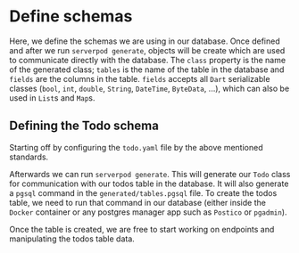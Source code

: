 # Define schemas

Here, we define the schemas we are using in our database. Once defined and after we run `serverpod generate`,
objects will be create which are used to communicate directly with the database.
The `class` property is the name of the generated class; `tables` is the name of the table in the database and `fields` are the columns in the table.
`fields` accepts all `Dart` serializable classes (`bool`, `int`, `double`, `String`, `DateTime`, `ByteData`, ...), which can also be used in `List`s and `Map`s.

## Defining the Todo schema

Starting off by configuring the `todo.yaml` file by the above mentioned standards.

Afterwards we can run `serverpod generate`. This will generate our `Todo` class for communication with our todos table in the database. 
It will also generate a `pgsql` command in the `generated/tables.pgsql` file. To create the todos table, we need to run that command in our database
(either inside the `Docker` container or any postgres manager app such as `Postico` or `pgadmin`). 

Once the table is created, we are free to start working on endpoints and manipulating the todos table data.
